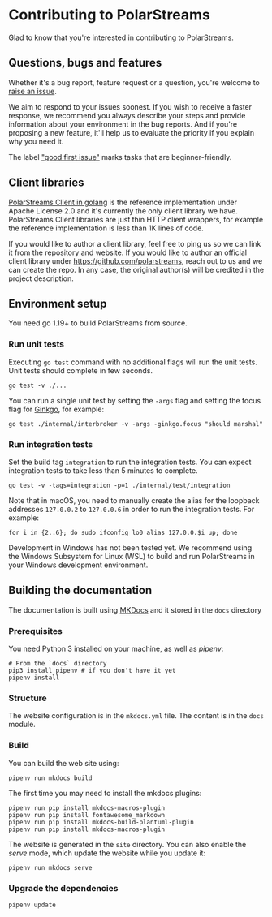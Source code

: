 # Contributing to PolarStreams

Glad to know that you're interested in contributing to PolarStreams.

## Questions, bugs and features

Whether it's a bug report, feature request or a question, you're welcome to [raise an
issue](https://github.com/polarstreams/polar/issues).

We aim to respond to your issues soonest. If you wish to receive a faster response, we recommend you always describe
your steps and provide information about your environment in the bug reports. And if you're proposing a new feature,
it'll help us to evaluate the priority if you explain why you need it.

The label ["good first issue"](https://github.com/polarstreams/polar/labels/good%20first%20issue) marks tasks that are
beginner-friendly.

## Client libraries

[PolarStreams Client in golang][go-client] is the reference implementation under Apache License 2.0 and it's currently the
only client library we have. PolarStreams Client libraries are just thin HTTP client wrappers, for example the reference
implementation is less than 1K lines of code.

If you would like to author a client library, feel free to ping us so we can link it from the repository and website.
If you would like to author an official client library under https://github.com/polarstreams, reach out to us and we can
create the repo. In any case, the original author(s) will be credited in the project description.

## Environment setup

You need go 1.19+ to build PolarStreams from source.

### Run unit tests

Executing `go test` command with no additional flags will run the unit tests. Unit tests should complete in few seconds.

```shell
go test -v ./...
```

You can run a single unit test by setting the `-args` flag and setting the focus flag for [Ginkgo][ginkgo], for example:

```shell
go test ./internal/interbroker -v -args -ginkgo.focus "should marshal"
```

### Run integration tests

Set the build tag `integration` to run the integration tests. You can expect integration tests to take less than 5
minutes to complete.

```shell
go test -v -tags=integration -p=1 ./internal/test/integration
```

Note that in macOS, you need to manually create the alias for the loopback addresses `127.0.0.2` to `127.0.0.6` in order
to run the integration tests. For example:

```shell
for i in {2..6}; do sudo ifconfig lo0 alias 127.0.0.$i up; done
```

Development in Windows has not been tested yet. We recommend using the Windows Subsystem for Linux (WSL) to build and
run PolarStreams in your Windows development environment.

[go-client]: https://github.com/polarstreams/go-client
[ginkgo]: https://onsi.github.io/ginkgo/


## Building the documentation

The documentation is built using [MKDocs](https://www.mkdocs.org/) and it stored in the `docs` directory

### Prerequisites

You need Python 3 installed on your machine, as well as _pipenv_:

```shell
# From the `docs` directory
pip3 install pipenv # if you don't have it yet
pipenv install
```

### Structure

The website configuration is in the `mkdocs.yml` file.
The content is in the `docs` module.

### Build

You can build the web site using:

```shell
pipenv run mkdocs build
```

The first time you may need to install the mkdocs plugins:

```shell
pipenv run pip install mkdocs-macros-plugin
pipenv run pip install fontawesome_markdown
pipenv run pip install mkdocs-build-plantuml-plugin
pipenv run pip install mkdocs-macros-plugin
```

The website is generated in the `site` directory.
You can also enable the _serve_ mode, which update the website while you update it:

```shell
pipenv run mkdocs serve
```

### Upgrade the dependencies

```shell
pipenv update
```
